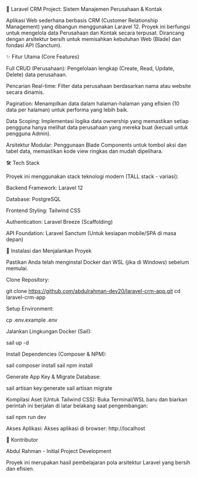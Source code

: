 💼 Laravel CRM Project: Sistem Manajemen Perusahaan & Kontak

Aplikasi Web sederhana berbasis CRM (Customer Relationship Management) yang dibangun menggunakan Laravel 12. Proyek ini berfungsi untuk mengelola data Perusahaan dan Kontak secara terpusat. Dirancang dengan arsitektur bersih untuk memisahkan kebutuhan Web (Blade) dan fondasi API (Sanctum).

✨ Fitur Utama (Core Features)

Full CRUD (Perusahaan): Pengelolaan lengkap (Create, Read, Update, Delete) data perusahaan.

Pencarian Real-time: Filter data perusahaan berdasarkan nama atau website secara dinamis.

Pagination: Menampilkan data dalam halaman-halaman yang efisien (10 data per halaman) untuk performa yang lebih baik.

Data Scoping: Implementasi logika data ownership yang memastikan setiap pengguna hanya melihat data perusahaan yang mereka buat (kecuali untuk pengguna Admin).

Arsitektur Modular: Penggunaan Blade Components untuk tombol aksi dan tabel data, memastikan kode view ringkas dan mudah dipelihara.

🛠️ Tech Stack

Proyek ini menggunakan stack teknologi modern (TALL stack - variasi):

Backend Framework: Laravel 12

Database: PostgreSQL

Frontend Styling: Tailwind CSS

Authentication: Laravel Breeze (Scaffolding)

API Foundation: Laravel Sanctum (Untuk kesiapan mobile/SPA di masa depan)

🚀 Instalasi dan Menjalankan Proyek

Pastikan Anda telah menginstal Docker dan WSL (jika di Windows) sebelum memulai.

Clone Repository:

git clone https://github.com/abdulrahman-dev20/laravel-crm-app.git
cd laravel-crm-app


Setup Environment:

cp .env.example .env


Jalankan Lingkungan Docker (Sail):

sail up -d


Install Dependencies (Composer & NPM):

sail composer install
sail npm install


Generate App Key & Migrate Database:

sail artisan key:generate
sail artisan migrate


Kompilasi Aset (Untuk Tailwind CSS):
Buka Terminal/WSL baru dan biarkan perintah ini berjalan di latar belakang saat pengembangan:

sail npm run dev


Akses Aplikasi:
Akses aplikasi di browser: http://localhost

👤 Kontributor

Abdul Rahman - Initial Project Development

Proyek ini merupakan hasil pembelajaran pola arsitektur Laravel yang bersih dan efisien.

